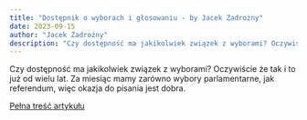 ```yaml
---
title: "Dostępnik o wyborach i głosowaniu - by Jacek Zadrożny"
date: 2023-09-15
author: "Jacek Zadrożny"
description: "Czy dostępność ma jakikolwiek związek z wyborami? Oczywiście że tak i to już od wielu lat. Za miesiąc mamy zarówno wybory parlamentarne, jak referendum, więc okazja do pisania jest dobra."
---
```


Czy dostępność ma jakikolwiek związek z wyborami? Oczywiście że tak i to już od wielu lat. Za miesiąc mamy zarówno wybory parlamentarne, jak referendum, więc okazja do pisania jest dobra.

[Pełna treść artykułu](https://dostepnik.substack.com/p/dostepnik-o-wyborach-i-gosowaniu)
